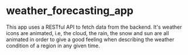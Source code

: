 # weather_forecasting_app
 This app uses a RESTful API to fetch data from the backend. It's weather icons are animated, i.e, the cloud, the rain, the snow and sun are all animated in order to give a good feeling when describing the weather condition of a region in any given time.
